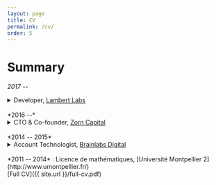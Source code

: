 ```yaml
---
layout: page
title: CV
permalink: /cv/
order: 5
---
```


# Summary

*2017 --*
<details> 
  <summary>Developer, <a href="https://lambertlabs.com/">Lambert Labs</a></summary>
  <br>
  Proven team member
  <ul>
  <li>Implement bug fixes, features</li>
  <li>POCs</li>
  <li>Mix of independent, collaborative work (pair programming, code review)</li>
  <li>Juggling multiple tickets</li>
  <li>Version control, adherence to developer workflow</li>
  <li>Testing, QA</li>
  <li>Writing documentation</li>
  <li>Daily stand-up, biweekly sprint-planning / retrospective</li>
  </ul> 
  Frontend
  <ul>
  <li>AngularJS</li>
  </ul> 
  Backend
  <ul>
  <li>Python</li>
  <li>Microservices (Kafka, ZeroMQ, PostgreSQL, Elasticsearch, REST API)</li>
  <li>API integrations (publishing: Wordpress, Twitter, Facebook)</li>
  <li>Scraping (Beautiful Soup)</li>
  </ul> 
</details>

<br>
*2016 --*
<details> 
  <summary>CTO & Co-founder, <a href="https://zorncapital.com/">Zorn Capital</a></summary>
  <br>
  Solution architecture, business strategy, quantitative research
  <br>
  <br>
  Backend
  <ul>
    <li>Python</li>
  </ul>
</details>

<br>
*2014 -- 2015*
<details> 
  <summary>Account Technologist, <a href="http://www.brainlabsdigital.com/">Brainlabs Digital</a></summary>
  <br>
  Mostly independent work in a more unstructured environment
  <br>
  <br>
  Backend
  <ul>
  <li>PHP, JavaScript</li>
  <li>Data pipelines (MySQL, Google Apps Script, AdWords scripts)</li>
  <li>API integrations (advertising: Google, Facebook, Microsoft, Response Tap)</li>
  </ul>
</details>

<br>
*2011 -- 2014*
:   Licence de mathématiques, [Université Montpellier 2](http://www.umontpellier.fr/)

<br>
[Full CV]({{ site.url }}/full-cv.pdf)
